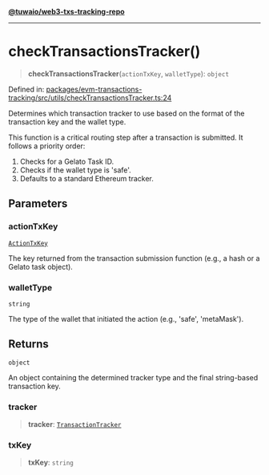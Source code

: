 [**@tuwaio/web3-txs-tracking-repo**](../../../README.md)

***

# checkTransactionsTracker()

> **checkTransactionsTracker**(`actionTxKey`, `walletType`): `object`

Defined in: [packages/evm-transactions-tracking/src/utils/checkTransactionsTracker.ts:24](https://github.com/TuwaIO/web3-transactions-tracking/blob/e8fc17df1e7aa9c38ef9c156281f0501e50bc7fd/packages/evm-transactions-tracking/src/utils/checkTransactionsTracker.ts#L24)

Determines which transaction tracker to use based on the format of the transaction key and the wallet type.

This function is a critical routing step after a transaction is submitted.
It follows a priority order:
1. Checks for a Gelato Task ID.
2. Checks if the wallet type is 'safe'.
3. Defaults to a standard Ethereum tracker.

## Parameters

### actionTxKey

[`ActionTxKey`](../type-aliases/ActionTxKey.md)

The key returned from the transaction submission function (e.g., a hash or a Gelato task object).

### walletType

`string`

The type of the wallet that initiated the action (e.g., 'safe', 'metaMask').

## Returns

`object`

An object containing the determined tracker type and the final string-based transaction key.

### tracker

> **tracker**: [`TransactionTracker`](../enumerations/TransactionTracker.md)

### txKey

> **txKey**: `string`
